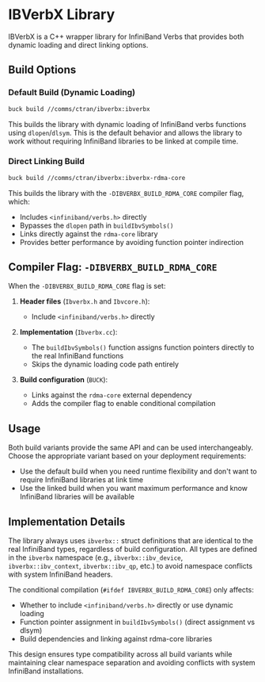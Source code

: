 # IBVerbX Library

IBVerbX is a C++ wrapper library for InfiniBand Verbs that provides both dynamic loading and direct linking options.

## Build Options

### Default Build (Dynamic Loading)
```bash
buck build //comms/ctran/ibverbx:ibverbx
```

This builds the library with dynamic loading of InfiniBand verbs functions using `dlopen`/`dlsym`. This is the default behavior and allows the library to work without requiring InfiniBand libraries to be linked at compile time.

### Direct Linking Build
```bash
buck build //comms/ctran/ibverbx:ibverbx-rdma-core
```

This builds the library with the `-DIBVERBX_BUILD_RDMA_CORE` compiler flag, which:
- Includes `<infiniband/verbs.h>` directly
- Bypasses the `dlopen` path in `buildIbvSymbols()`
- Links directly against the `rdma-core` library
- Provides better performance by avoiding function pointer indirection

## Compiler Flag: `-DIBVERBX_BUILD_RDMA_CORE`

When the `-DIBVERBX_BUILD_RDMA_CORE` flag is set:

1. **Header files** (`Ibverbx.h` and `Ibvcore.h`):
   - Include `<infiniband/verbs.h>` directly

2. **Implementation** (`Ibverbx.cc`):
   - The `buildIbvSymbols()` function assigns function pointers directly to the real InfiniBand functions
   - Skips the dynamic loading code path entirely

3. **Build configuration** (`BUCK`):
   - Links against the `rdma-core` external dependency
   - Adds the compiler flag to enable conditional compilation

## Usage

Both build variants provide the same API and can be used interchangeably. Choose the appropriate variant based on your deployment requirements:

- Use the default build when you need runtime flexibility and don't want to require InfiniBand libraries at link time
- Use the linked build when you want maximum performance and know InfiniBand libraries will be available

## Implementation Details

The library always uses `ibverbx::` struct definitions that are identical to the real InfiniBand types, regardless of build configuration. All types are defined in the `ibverbx` namespace (e.g., `ibverbx::ibv_device`, `ibverbx::ibv_context`, `ibverbx::ibv_qp`, etc.) to avoid namespace conflicts with system InfiniBand headers.

The conditional compilation (`#ifdef IBVERBX_BUILD_RDMA_CORE`) only affects:
- Whether to include `<infiniband/verbs.h>` directly or use dynamic loading
- Function pointer assignment in `buildIbvSymbols()` (direct assignment vs dlsym)
- Build dependencies and linking against rdma-core libraries

This design ensures type compatibility across all build variants while maintaining clear namespace separation and avoiding conflicts with system InfiniBand installations.

